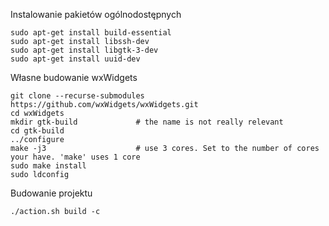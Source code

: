 Instalowanie pakietów ogólnodostępnych
```
sudo apt-get install build-essential
sudo apt-get install libssh-dev
sudo apt-get install libgtk-3-dev
sudo apt-get install uuid-dev
```

Własne budowanie wxWidgets
```
git clone --recurse-submodules https://github.com/wxWidgets/wxWidgets.git
cd wxWidgets   
mkdir gtk-build             # the name is not really relevant
cd gtk-build
../configure
make -j3                    # use 3 cores. Set to the number of cores your have. 'make' uses 1 core
sudo make install
sudo ldconfig
```

Budowanie projektu
```
./action.sh build -c
```

